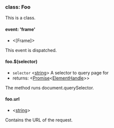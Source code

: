 ### class: Foo

This is a class.

#### event: 'frame'
- <[Frame]>

This event is dispatched.

#### foo.$(selector)
- `selector` <[string]> A selector to query page for
- returns: <[Promise]<[ElementHandle]>>

The method runs document.querySelector.

#### foo.url
- <[string]>

Contains the URL of the request.

[string]: https://developer.mozilla.org/en-US/docs/Web/JavaScript/Data_structures#String_type "String"
[Promise]: https://developer.mozilla.org/en-US/docs/Web/JavaScript/Reference/Global_Objects/Promise "Promise"
[ElementHandle]: # "ElementHandle"
[ElementHandle]: # "Frame"
